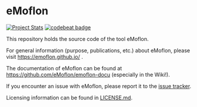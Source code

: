 # eMoflon

[![Project Stats](https://www.openhub.net/p/eMoflon/widgets/project_thin_badge.gif)](https://www.openhub.net/p/eMoflon)
[![codebeat badge](https://codebeat.co/badges/6d4dae25-d886-4b53-a91d-8ce7d1be9c33)](https://codebeat.co/projects/github-com-emoflon-emoflon-tool-master)

This repository holds the source code of the tool eMoflon.

For general information (purpose, publications, etc.) about eMoflon, please visit https://emoflon.github.io/ .

The documentation of eMoflon can be found at https://github.com/eMoflon/emoflon-docu (especially in the Wiki!).

If you encounter an issue with eMoflon, please report it to the [issue tracker](https://github.com/eMoflon/emoflon-tool/issues).

Licensing information can be found in [LICENSE.md](LICENSE.md).
